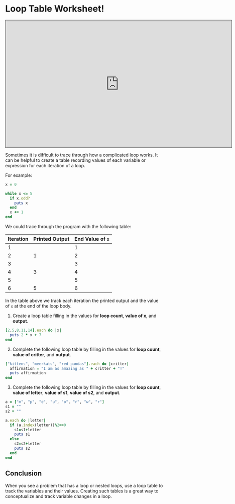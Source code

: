 # Loop Table Worksheet!

<iframe src="https://adaacademy.hosted.panopto.com/Panopto/Pages/Embed.aspx?id=f0ec7393-36cc-41fe-a7d8-ac25001ebe9b&autoplay=false&offerviewer=true&showtitle=true&showbrand=false&start=0&interactivity=all" height="405" width="720" style="border: 1px solid #464646;" allowfullscreen allow="autoplay"></iframe>

Sometimes it is difficult to trace through how a complicated loop works.  It can be helpful to create a table recording values of each variable or expression for each iteration of a loop.  

For example:

```ruby
x = 0

while x <= 5
  if x.odd?
    puts x
  end
  x += 1
end
```

We could trace through the program with the following table:

| Iteration | Printed Output | End Value of `x` |
| --------- | -------------- | ---------------- |
| 1         |                | 1                |
| 2         | 1              | 2                |
| 3         |                | 3                |
| 4         | 3              | 4                |
| 5         |                | 5                |
| 6         | 5              | 6                |

In the table above we track each iteration the printed output and the value of `x` at the end of the loop body.


1) Create a loop table filling in the values for **loop count**, **value of x**, and **output**.

```ruby
[2,5,8,11,14].each do |x|
  puts 2 * x + 7
end
```


2) Complete the following loop table by filling in the values for **loop count**, **value of critter**, and **output**.
```ruby
["kittens", "meerkats", "red pandas"].each do |critter|
  affirmation = "I am as amazing as " + critter + "!"
  puts affirmation
end
```

3) Complete the following loop table by filling in the values for **loop count**, **value of letter**, **value of s1**, **value of s2**, and **output**.
```ruby
a = ["m", "p", "e", "u", "o", "r", "w", "r"]
s1 = ""
s2 = ""

a.each do |letter|
  if (a.index(letter))%2==0
    s1=s1+letter
    puts s1
  else
    s2=s2+letter
    puts s2
  end
end
```

## Conclusion

When you see a problem that has a loop or nested loops, use a loop table to track the variables and their values.  Creating such tables is a great way to conceptualize and track variable changes in a loop.

